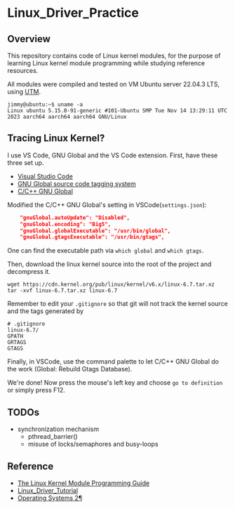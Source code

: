 # Linux_Driver_Practice

## Overview

This repository contains code of Linux kernel modules, for the purpose of learning Linux kernel module programming while studying reference resources.

All modules were compiled and tested on VM Ubuntu server 22.04.3 LTS, using [UTM](https://mac.getutm.app/).

```console
jimmy@ubuntu:~$ uname -a
Linux ubuntu 5.15.0-91-generic #101-Ubuntu SMP Tue Nov 14 13:29:11 UTC 2023 aarch64 aarch64 aarch64 GNU/Linux
```

## Tracing Linux Kernel?

I use VS Code, GNU Global and the VS Code extension. First, have these three set up.

- [Visual Studio Code](https://code.visualstudio.com/)
- [GNU Global source code tagging system](https://www.gnu.org/software/global/)
- [C/C++ GNU Global](https://marketplace.visualstudio.com/items?itemName=jaycetyle.vscode-gnu-global)

Modified the C/C++ GNU Global's setting in VSCode(`settings.json`):

```json
    "gnuGlobal.autoUpdate": "Disabled",
    "gnuGlobal.encoding": "Big5",
    "gnuGlobal.globalExecutable": "/usr/bin/global",
    "gnuGlobal.gtagsExecutable": "/usr/bin/gtags",
```

One can find the executable path via `which global` and `which gtags`.

Then, download the linux kernel source into the root of the project and decompress it.

```console
wget https://cdn.kernel.org/pub/linux/kernel/v6.x/linux-6.7.tar.xz
tar -xvf linux-6.7.tar.xz linux-6.7
```

Remember to edit your `.gitignore` so that git will not track the kernel source and the tags generated by  

```git
# .gitignore
linux-6.7/
GPATH
GRTAGS
GTAGS
```

Finally, in VSCode, use the command palette to let C/C++ GNU Global do the work (Global: Rebuild Gtags Database).

We're done! Now press the mouse's left key and choose `go to definition` or simply press F12.


## TODOs

- synchronization mechanism
    - pthread_barrier()
    - misuse of locks/semaphores and busy-loops

## Reference
- [The Linux Kernel Module Programming Guide](https://sysprog21.github.io/lkmpg/)
- [Linux_Driver_Tutorial](https://github.com/Johannes4Linux/Linux_Driver_Tutorial)
- [Operating Systems 2¶](https://linux-kernel-labs.github.io/refs/heads/master/so2/index.html)